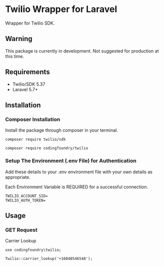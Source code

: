 # Twilio Wrapper for Laravel
Wrapper for Twilio SDK. 

## Warning
This package is currently in development. Not suggested for production at this time.

## Requirements
- Twilio/SDK 5.37
- Laravel 5.7+ 

## Installation

### Composer Installation
Install the package through composer in your terminal.

```
composer require twilio/sdk
```
```
composer require codingfoundry/twilio
```

### Setup The Environment (.env File) for Authentication
Add these details to your .env environment file with your own details as appropriate.

Each Environment Variable is REQUIRED for a successful connection.

```
TWILIO_ACCOUNT_SID=
TWILIO_AUTH_TOKEN=
```

## Usage
### GET Request
Carrier Lookup
```
use codingfoundry\twilio;

Twilio::carrier_lookup('+16048546548');
```